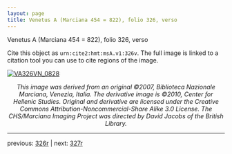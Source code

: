 ```yaml
---
layout: page
title: Venetus A (Marciana 454 = 822), folio 326, verso
---
```


Venetus A (Marciana 454 = 822), folio 326, verso

Cite this object as `urn:cite2:hmt:msA.v1:326v`.  The full image is linked to a citation tool you can use to cite regions of the image.

[![VA326VN_0828](http://www.homermultitext.org/iipsrv?IIIF=/project/homer/pyramidal/deepzoom/hmt/vaimg/2017a/VA326VN_0828.tif/full/800,/0/default.jpg)](http://www.homermultitext.org/ict2/?urn=urn:cite2:hmt:vaimg.2017a:VA326VN_0828) 

<p style="text-align: center; font-style: italic;">This image was derived from an original ©2007, Biblioteca Nazionale Marciana, Venezia, Italia. The derivative image is ©2010, Center for Hellenic Studies. Original and derivative are licensed under the Creative Commons Attribution-Noncommercial-Share Alike 3.0 License. The CHS/Marciana Imaging Project was directed by David Jacobs of the British Library.</p>

---

previous: [326r](../326r/) | next: [327r](../327r/)